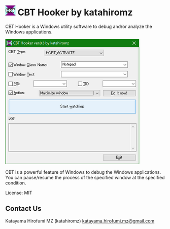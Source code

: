 # ![mainicon](img/mainicon-32x32.png) CBT Hooker by katahiromz

CBT Hooker is a Windows utility software to debug and/or analyze the Windows applications.

![screenshot](img/screenshot.png)

CBT is a powerful feature of Windows to debug the Windows applications.
You can pause/resume the process of the specified window at the specified condition.

License: MIT

## Contact Us

Katayama Hirofumi MZ (katahiromz)
katayama.hirofumi.mz@gmail.com
